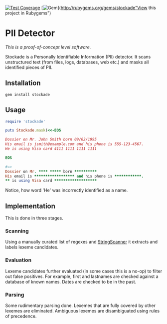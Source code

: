 [![Test Coverage](https://api.codeclimate.com/v1/badges/a99a88d28ad37a79dbf6/test_coverage)](https://codeclimate.com/github/codeclimate/codeclimate/test_coverage)
[![Gem](https://img.shields.io/gem/v/stockade.svg?style=flat)](http://rubygems.org/gems/stockade"View this project in Rubygems")

# PII Detector

_This is a proof-of-concept level software._

Stockade is a Personally Identifiable Information (PII) detector. It scans
unstructured text (from files, logs, databases, web etc.) and masks all
identified pieces of PII.

## Installation

```
gem install stockade
```

## Usage

```ruby
require 'stockade'

puts Stockade.mask(<<-EOS

Dossier on Mr. John Smith born 09/02/1995
His email is jsmith@example.com and his phone is 555-123-4567.
He is using Visa card 4111 1111 1111 1111

EOS

#=>
Dossier on Mr. **** ***** born **********
His email is ****************** and his phone is ************.
** is using Visa card *******************

```
Notice, how word 'He' was incorrectly identified as a name.

## Implementation

This is done in three stages.

### Scanning

Using a manually curated list of regexes and
[StringScanner](https://ruby-doc.org/stdlib-2.5.1/libdoc/strscan/rdoc/StringScanner.html)
it extracts and labels lexeme candidates.

### Evaluation

Lexeme candidates further evaluated (in some cases this is a no-op) to filter
out false positives.  For example, first and lastnames are checked against a
database of known names. Dates are checked to be in the past.

### Parsing

Some rudimentary parsing done. Lexemes that are fully covered by other lexemes
are eliminated. Ambiguous lexemes are disambiguated using rules of precedence.

